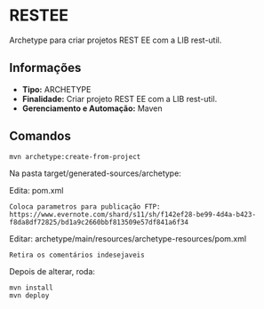 # RESTEE

Archetype para criar projetos REST EE com a LIB rest-util.

## Informações
* **Tipo:** ARCHETYPE
* **Finalidade:** Criar projeto REST EE com a LIB rest-util.
* **Gerenciamento e Automação:** Maven

## Comandos

	mvn archetype:create-from-project

Na pasta target/generated-sources/archetype:

Edita: pom.xml
 
	Coloca parametros para publicação FTP: https://www.evernote.com/shard/s11/sh/f142ef28-be99-4d4a-b423-f8da8df72825/bd1a9c2660bbf813509e57df841a6f34

Editar: archetype/main/resources/archetype-resources/pom.xml

	Retira os comentários indesejaveis

Depois de alterar, roda:
 
	mvn install
	mvn deploy
		
		
		